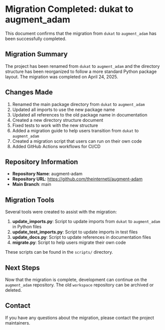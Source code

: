 # Migration Completed: dukat to augment_adam

This document confirms that the migration from `dukat` to `augment_adam` has been successfully completed.

## Migration Summary

The project has been renamed from `dukat` to `augment_adam` and the directory structure has been reorganized to follow a more standard Python package layout. The migration was completed on April 24, 2025.

## Changes Made

1. Renamed the main package directory from `dukat` to `augment_adam`
2. Updated all imports to use the new package name
3. Updated all references to the old package name in documentation
4. Created a new directory structure document
5. Fixed tests to work with the new structure
6. Added a migration guide to help users transition from `dukat` to `augment_adam`
7. Created a migration script that users can run on their own code
8. Added GitHub Actions workflows for CI/CD

## Repository Information

- **Repository Name**: augment-adam
- **Repository URL**: https://github.com/theinterneti/augment-adam
- **Main Branch**: main

## Migration Tools

Several tools were created to assist with the migration:

1. **update_imports.py**: Script to update imports from `dukat` to `augment_adam` in Python files
2. **update_test_imports.py**: Script to update imports in test files
3. **update_docs.py**: Script to update references in documentation files
4. **migrate.py**: Script to help users migrate their own code

These scripts can be found in the `scripts/` directory.

## Next Steps

Now that the migration is complete, development can continue on the `augment_adam` repository. The old `workspace` repository can be archived or deleted.

## Contact

If you have any questions about the migration, please contact the project maintainers.
